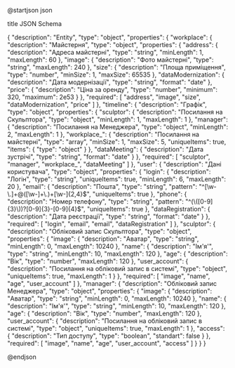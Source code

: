 @startjson json

title JSON Schema

{
  "description": "Entity",
  "type": "object",
  "properties": {
    "workplace": {
      "description": "Майстерня",
      "type": "object",
      "properties": {
        "address": {
          "description": "Адреса майстерні",
          "type": "string",
          "minLength": 1,
          "maxLength": 60
        },
        "image": {
          "description": "Фото майстерні",
          "type": "string",
          "maxLength": 240
        },
        "size": {
          "description": "Площа приміщення",
          "type": "number",
          "minSize": 1,
          "maxSize": 65535
        },
        "dataModernization": {
          "description": "Дата модернізації",
          "type": "string",
          "format": "date"
        },
        "price": {
          "description": "Ціна за оренду",
          "type": "number",
          "minimum": 320,
          "maximum": 2e53
        }
      },
      "required": [ "address", "image", "size", "dataModernization", "price" ]
    },
    "timeline": {
      "description": "Графік",
      "type": "object",
      "properties": {
        "sculptor": {
          "description": "Посилання на Скульптора",
          "type": "object",
          "minLength": 1,
          "maxLength": 1
        },
        "manager": {
          "description": "Посилання на Менеджера",
          "type": "object",
          "minLength": 2,
          "maxLength": 1
        },
        "workplace_": {
          "description": "Посилання на майстерні",
          "type": "array",
          "minSize": 1,
          "maxSize": 5,
          "uniqueItems": true,
          "items": {
            "type": "object"
          }
        },
        "dataMeeting": {
          "description": "Дата зустрічі",
          "type": "string",
          "format": "date"
        }
      },
      "required": [ "sculptor", "manager", "workplace_", "dataMeeting" ]
    },
    "user": {
      "description": "Дані користувача",
      "type": "object",
      "properties": {
        "login": {
          "description": "Логін",
          "type": "string",
          "uniqueItems": true,
          "minLength": 6,
          "maxLength": 20
        },
        "email": {
          "description": "Пошта",
          "type": "string",
          "pattern": "^[\\w-\\.]+@([\\w-]+\\.)+[\\w-]{2,4}$",
          "uniqueItems": true
        },
        "phone": {
          "description": "Номер телефону",
          "type": "string",
          "pattern": "^(\\([0-9]{3}\\))?[0-9]{3}-[0-9]{4}$",
          "uniqueItems": true
        },
        "dataRegistration": {
          "description": "Дата реєстрації",
          "type": "string",
          "format": "date"
        }
      },
      "required": [ "login", "email", "email", "dataRegistration" ]
    },
    "sculptor": {
      "description": "Обліковий запис Скульптора",
      "type": "object",
      "properties": {
        "image": {
          "description": "Аватар",
          "type": "string",
          "minLength": 0,
          "maxLength": 10240
        },
        "name": {
          "description": "Ім'я'",
          "type": "string",
          "minLength": 10,
          "maxLength": 120
        },
        "age": {
          "description": "Вік",
          "type": "number",
          "maxLength": 120
        },
        "user_account": {
          "description": "Посилання на обліковий запис в системі",
          "type": "object",
          "uniqueItems": true,
          "maxLength": 1
        }
      },
      "required": [ "image", "name", "age", "user_account" ]
    },
    "manager": {
      "description": "Обліковий запис Менеджера",
      "type": "object",
      "properties": {
        "image": {
          "description": "Аватар",
          "type": "string",
          "minLength": 0,
          "maxLength": 10240
        },
        "name": {
          "description": "Ім'я'",
          "type": "string",
          "minLength": 10,
          "maxLength": 120
        },
        "age": {
          "description": "Вік",
          "type": "number",
          "maxLength": 120
        },
        "user_account": {
          "description": "Посилання на обліковий запис в системі",
          "type": "object",
          "uniqueItems": true,
          "maxLength": 1
        },
        "access": {
          "description": "Тип доступу",
          "type": "boolean",
          "standart": false
        }
      },
      "required": [ "image", "name", "age", "user_account", "access" ]
    }
  }
}

@endjson